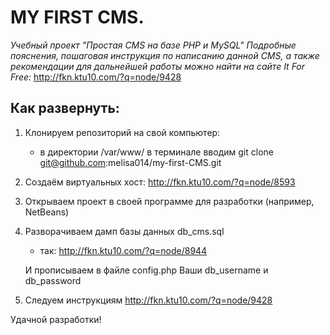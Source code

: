# MY FIRST CMS. 
*Учебный проект "Простая CMS на базе PHP и MySQL"
Подробные пояснения, пошаговая инструкция по написанию данной CMS,
 а также рекомендации для дальнейшей работы можно найти на сайте It For Free:*
http://fkn.ktu10.com/?q=node/9428

## Как развернуть:

1) Клонируем репозиторий на свой компьютер:
    - в директории /var/www/ в терминале вводим 
        git clone git@github.com:melisa014/my-first-CMS.git

2) Создаём виртуальных хост:
    http://fkn.ktu10.com/?q=node/8593

3) Открываем проект в своей программе для разработки (например, NetBeans)

4) Разворачиваем дамп базы данных db_cms.sql
    - так: http://fkn.ktu10.com/?q=node/8944 

    И прописываем в файле config.php Ваши db_username и db_password

5) Следуем инструкциям http://fkn.ktu10.com/?q=node/9428

Удачной разработки!
